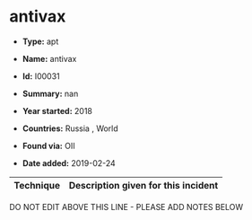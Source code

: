 # antivax

* **Type:** apt

* **Name:** antivax

* **Id:** I00031

* **Summary:** nan

* **Year started:** 2018

* **Countries:** Russia , World

* **Found via:** OII

* **Date added:** 2019-02-24
 

| Technique | Description given for this incident |
| --------- | ------------------------- |


DO NOT EDIT ABOVE THIS LINE - PLEASE ADD NOTES BELOW